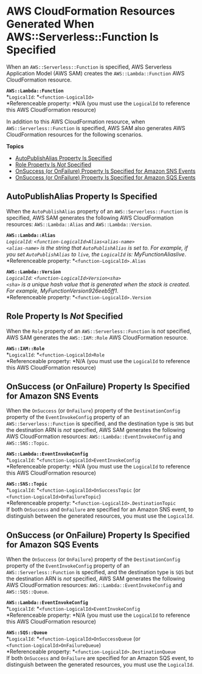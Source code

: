 # AWS CloudFormation Resources Generated When AWS::Serverless::Function Is Specified<a name="sam-specification-generated-resources-function"></a>

When an `AWS::Serverless::Function` is specified, AWS Serverless Application Model \(AWS SAM\) creates the `AWS::Lambda::Function` AWS CloudFormation resource\.

**`AWS::Lambda::Function`**  
*`LogicalId`: *`<function‑LogicalId>`  
*Referenceable property: *N/A \(you must use the `LogicalId` to reference this AWS CloudFormation resource\)

In addition to this AWS CloudFormation resource, when `AWS::Serverless::Function` is specified, AWS SAM also generates AWS CloudFormation resources for the following scenarios\.

**Topics**
+ [AutoPublishAlias Property Is Specified](#sam-specification-generated-resources-function-autopublishalias)
+ [Role Property Is *Not* Specified](#sam-specification-generated-resources-function-not-role)
+ [OnSuccess \(or OnFailure\) Property Is Specified for Amazon SNS Events](#sam-specification-generated-resources-function-sns-onsuccess)
+ [OnSuccess \(or OnFailure\) Property Is Specified for Amazon SQS Events](#sam-specification-generated-resources-function-sqs-onsuccess)

## AutoPublishAlias Property Is Specified<a name="sam-specification-generated-resources-function-autopublishalias"></a>

When the `AutoPublishAlias` property of an `AWS::Serverless::Function` is specified, AWS SAM generates the following AWS CloudFormation resources: `AWS::Lambda::Alias` and `AWS::Lambda::Version`\.

**`AWS::Lambda::Alias`**  
*`LogicalId`: *`<function‑LogicalId>Alias<alias‑name>`  
`<alias‑name>` is the string that `AutoPublishAlias` is set to\. For example, if you set `AutoPublishAlias` to `live`, the `LogicalId` is: *MyFunction*Alias*live*\.  
*Referenceable property: *`<function‑LogicalId>.Alias`

**`AWS::Lambda::Version`**  
*`LogicalId`: *`<function‑LogicalId>Version<sha>`  
`<sha>` is a unique hash value that is generated when the stack is created\. For example, *MyFunction*Version*926eeb5ff1*\.  
*Referenceable property: *`<function‑LogicalId>.Version`

## Role Property Is *Not* Specified<a name="sam-specification-generated-resources-function-not-role"></a>

When the `Role` property of an `AWS::Serverless::Function` is *not* specified, AWS SAM generates the `AWS::IAM::Role` AWS CloudFormation resource\.

**`AWS::IAM::Role`**  
*`LogicalId`: *`<function‑LogicalId>Role`  
*Referenceable property: *N/A \(you must use the `LogicalId` to reference this AWS CloudFormation resource\)

## OnSuccess \(or OnFailure\) Property Is Specified for Amazon SNS Events<a name="sam-specification-generated-resources-function-sns-onsuccess"></a>

When the `OnSuccess` \(or `OnFailure`\) property of the `DestinationConfig` property of the `EventInvokeConfig` property of an `AWS::Serverless::Function` is specified, and the destination type is `SNS` but the destination ARN is *not* specified, AWS SAM generates the following AWS CloudFormation resources: `AWS::Lambda::EventInvokeConfig` and `AWS::SNS::Topic`\.

**`AWS::Lambda::EventInvokeConfig`**  
*`LogicalId`: *`<function‑LogicalId>EventInvokeConfig`  
*Referenceable property: *N/A \(you must use the `LogicalId` to reference this AWS CloudFormation resource\)

**`AWS::SNS::Topic`**  
*`LogicalId`: *`<function‑LogicalId>OnSuccessTopic` \(or `<function‑LogicalId>OnFailureTopic`\)  
*Referenceable property: *`<function‑LogicalId>.DestinationTopic`  
If both `OnSuccess` and `OnFailure` are specified for an Amazon SNS event, to distinguish between the generated resources, you must use the `LogicalId`\.

## OnSuccess \(or OnFailure\) Property Is Specified for Amazon SQS Events<a name="sam-specification-generated-resources-function-sqs-onsuccess"></a>

When the `OnSuccess` \(or `OnFailure`\) property of the `DestinationConfig` property of the `EventInvokeConfig` property of an `AWS::Serverless::Function` is specified, and the destination type is `SQS` but the destination ARN is *not* specified, AWS SAM generates the following AWS CloudFormation resources: `AWS::Lambda::EventInvokeConfig` and `AWS::SQS::Queue`\.

**`AWS::Lambda::EventInvokeConfig`**  
*`LogicalId`: *`<function‑LogicalId>EventInvokeConfig`  
*Referenceable property: *N/A \(you must use the `LogicalId` to reference this AWS CloudFormation resource\)

**`AWS::SQS::Queue`**  
*`LogicalId`: *`<function‑LogicalId>OnSuccessQueue` \(or `<function‑LogicalId>OnFailureQueue`\)  
*Referenceable property: *`<function‑LogicalId>.DestinationQueue`  
If both `OnSuccess` and `OnFailure` are specified for an Amazon SQS event, to distinguish between the generated resources, you must use the `LogicalId`\.
